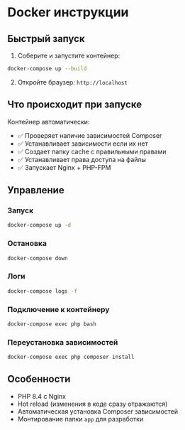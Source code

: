 # Docker инструкции

## Быстрый запуск

1. Соберите и запустите контейнер:
```bash
docker-compose up --build
```

2. Откройте браузер: `http://localhost`

## Что происходит при запуске

Контейнер автоматически:
- ✅ Проверяет наличие зависимостей Composer
- ✅ Устанавливает зависимости если их нет
- ✅ Создает папку cache с правильными правами
- ✅ Устанавливает права доступа на файлы
- ✅ Запускает Nginx + PHP-FPM

## Управление

### Запуск
```bash
docker-compose up -d
```

### Остановка
```bash
docker-compose down
```

### Логи
```bash
docker-compose logs -f
```

### Подключение к контейнеру
```bash
docker-compose exec php bash
```

### Переустановка зависимостей
```bash
docker-compose exec php composer install
```

## Особенности

- PHP 8.4 с Nginx
- Hot reload (изменения в коде сразу отражаются)
- Автоматическая установка Composer зависимостей
- Монтирование папки `app` для разработки 